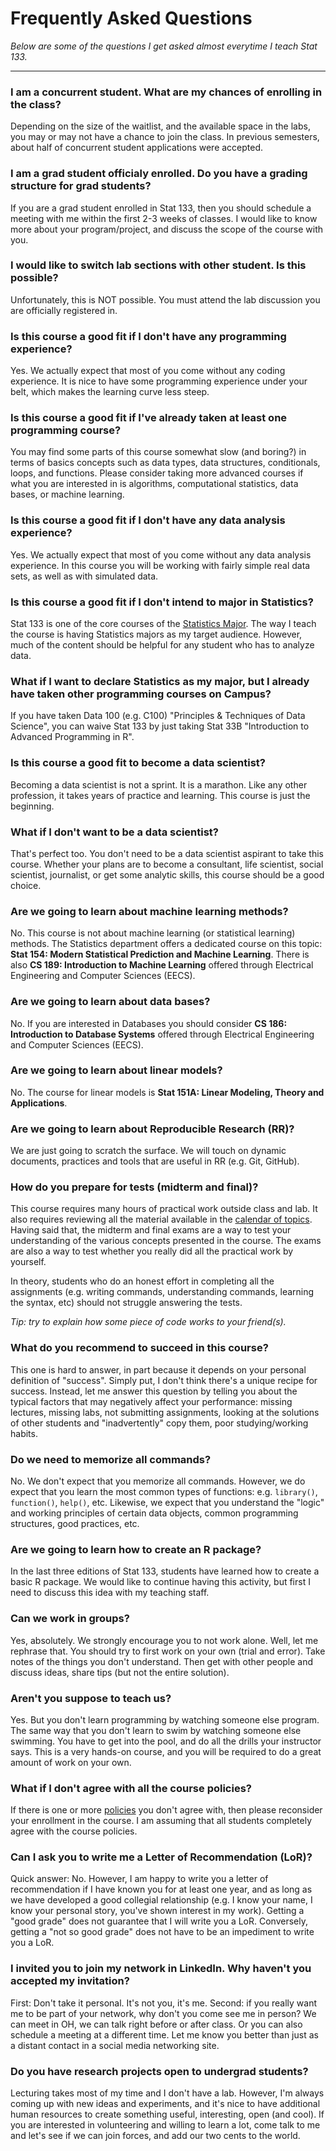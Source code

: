 # Frequently Asked Questions

_Below are some of the questions I get asked almost everytime I teach Stat 133._

-----


### I am a concurrent student. What are my chances of enrolling in the class?

Depending on the size of the waitlist, and the available space in the labs, you may or may not have a chance to join the class. In previous semesters, about half of concurrent student applications were accepted.


### I am a grad student officialy enrolled. Do you have a grading structure for grad students?

If you are a grad student enrolled in Stat 133, then you should schedule a meeting with me within the first 2-3 weeks of classes. I would like to know more about your program/project, and discuss the scope of the course with you. 


### I would like to switch lab sections with other student. Is this possible?

Unfortunately, this is NOT possible. You must attend the lab discussion 
you are officially registered in.


### Is this course a good fit if I don't have any programming experience?

Yes. We actually expect that most of you come without any coding experience.
It is nice to have some programming experience under your belt, which makes 
the learning curve less steep.


### Is this course a good fit if I've already taken at least one programming course?

You may find some parts of this course somewhat slow (and boring?) in terms 
of basics concepts such as data types, data structures, conditionals, loops, 
and functions. Please consider taking more advanced courses if what you are 
interested in is algorithms, computational statistics, data bases, or machine learning.


### Is this course a good fit if I don't have any data analysis experience?

Yes. We actually expect that most of you come without any data analysis experience. In this course you will be working with fairly simple real data sets, as well as with simulated data.


### Is this course a good fit if I don't intend to major in Statistics?

Stat 133 is one of the core courses of the [Statistics Major](http://statistics.berkeley.edu/programs/undergrad/major). The way I teach the course is having Statistics majors as my target audience. However, much of the content should be helpful for any student who has to analyze data.


### What if I want to declare Statistics as my major, but I already have taken other programming courses on Campus?

If you have taken Data 100 (e.g. C100) "Principles & Techniques of Data Science", you can waive Stat 133 by just taking Stat 33B "Introduction to Advanced Programming in R".


### Is this course a good fit to become a data scientist?

Becoming a data scientist is not a sprint. It is a marathon. Like any other 
profession, it takes years of practice and learning. This course is just the beginning.


### What if I don't want to be a data scientist?

That's perfect too. You don't need to be a data scientist aspirant to take this course. Whether your plans are to become a consultant, life scientist, social scientist, journalist, or get some analytic skills, this course should be a good choice.


### Are we going to learn about machine learning methods?

No. This course is not about machine learning (or statistical learning) methods.
The Statistics department offers a dedicated course on this topic: 
__Stat 154: Modern Statistical Prediction and Machine Learning__.
There is also __CS 189: Introduction to Machine Learning__ offered through 
Electrical Engineering and Computer Sciences (EECS).


### Are we going to learn about data bases?

No. If you are interested in Databases you should consider 
__CS 186: Introduction to Database Systems__ offered through 
Electrical Engineering and Computer Sciences (EECS).


### Are we going to learn about linear models?

No. The course for linear models is __Stat 151A: Linear Modeling, Theory and Applications__.


### Are we going to learn about Reproducible Research (RR)?

We are just going to scratch the surface. We will touch on dynamic documents, 
practices and tools that are useful in RR (e.g. Git, GitHub).


### How do you prepare for tests (midterm and final)?

This course requires many hours of practical work outside class and lab. It also requires reviewing all the material available in the [calendar of topics](../../README.md). Having said that, the midterm and final exams are a way to test your understanding of the various concepts presented in the course. The exams are also a way to test whether you really did all the practical work by yourself.

In theory, students who do an honest effort in completing all the assignments (e.g. writing commands, understanding commands, learning the syntax, etc) should not struggle answering the tests.

_Tip: try to explain how some piece of code works to your friend(s)._


### What do you recommend to succeed in this course?

This one is hard to answer, in part because it depends on your personal definition of "success". Simply put, I don't think there's a unique recipe for success. Instead, let me answer this question by telling you about the typical factors that may negatively affect your performance: missing lectures, missing labs, not submitting assignments, looking at the solutions of other students and "inadvertently" copy them, poor studying/working habits.


### Do we need to memorize all commands?

No. We don't expect that you memorize all commands. However, we do expect that 
you learn the most common types of functions: e.g. `library()`, `function()`, `help()`, etc. Likewise, we expect that you understand the "logic" and working principles of certain data objects, common programming structures, good practices, etc.


### Are we going to learn how to create an R package?

In the last three editions of Stat 133, students have learned how to create a basic R package. We would like to continue having this activity, but first I need to discuss this idea with my teaching staff.


### Can we work in groups?

Yes, absolutely. We strongly encourage you to not work alone. Well, let me rephrase that. You should try to first work on your own (trial and error). Take notes of the things you don't understand. Then get with other people and discuss ideas, share tips (but not the entire solution). 


### Aren't you suppose to teach us?

Yes. But you don't learn programming by watching someone else program.
The same way that you don't learn to swim by watching someone else swimming.
You have to get into the pool, and do all the drills your instructor says.
This is a very hands-on course, and you will be required to do a great amount
of work on your own.


### What if I don't agree with all the course policies?

If there is one or more [policies](policies.md) you don't agree with, then 
please reconsider your enrollment in the course. I am assuming that all 
students completely agree with the course policies.


### Can I ask you to write me a Letter of Recommendation (LoR)?

Quick answer: No. However, I am happy to write you a letter of recommendation 
if I have known you for at least one year, and as long as we have developed 
a good collegial relationship (e.g. I know your name, I know your personal story, 
you've shown interest in my work).
Getting a "good grade" does not guarantee that I will write you a LoR. Conversely,
getting a "not so good grade" does not have to be an impediment to write you a LoR.


### I invited you to join my network in LinkedIn. Why haven't you accepted my invitation?

First: Don't take it personal. It's not you, it's me. Second: if you really 
want me to be part of your network, why don't you come see me in person? 
We can meet in OH, we can talk right before or after class. Or you can also
schedule a meeting at a different time. Let me know you better than just as 
a distant contact in a social media networking site.


### Do you have research projects open to undergrad students?

Lecturing takes most of my time and I don't have a lab. However, I'm always coming up with new ideas and experiments, and it's nice to have additional human resources to create something useful, interesting, open (and cool). If you are 
interested in volunteering and willing to learn a lot, come talk to me and 
let's see if we can join forces, and add our two cents to the world.


